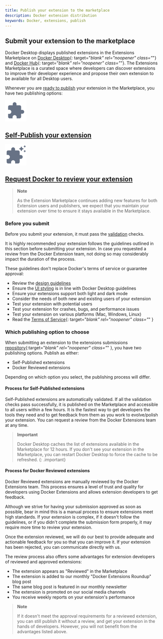 ```yaml
---
title: Publish your extension to the marketplace
description: Docker extension distribution
keywords: Docker, extensions, publish
---
```


## Submit your extension to the marketplace

Docker Desktop displays published extensions in the Extensions Marketplace on [Docker Desktop](https://open.docker.com/extensions/marketplace){: target="_blank" rel="noopener" class="_"} and [Docker Hub](https://hub.docker.com/search?q=&type=extension){: target="_blank" rel="noopener" class="_"}.
The Extensions Marketplace is a curated space where developers can discover extensions to improve their developer experience and propose their own extension to be available for all Desktop users.

Whenever you are [ready to publish](./DISTRIBUTION.md) your extension in the Marketplace, you have two publishing options:

<div class="component-container">
  <div class="row">
      <div class="col-xs-12 col-sm-6 col-md-6 col-lg-6 block">
      <div class="component">
        <div class="component-icon">
          <a href="https://github.com/docker/extensions-submissions/issues/new?assignees=&labels=&template=1_automatic_review.yaml&title=%5BSubmission%5D%3A+">
            <img src="/assets/images/self-published-extension.svg" alt="Quickstart" width="70" height="70">
          </a>
        </div>
        <h2 id="docker-extensions">
          <a href="https://github.com/docker/extensions-submissions/issues/new?assignees=&labels=&template=1_automatic_review.yaml&title=%5BSubmission%5D%3A+" target="_blank">
            Self-Publish your extension
          </a>
        </h2>
      </div>
    </div>
      <div class="col-xs-12 col-sm-6 col-md-6 col-lg-6 block">
      <div class="component">
        <div class="component-icon">
          <a href="https://www.docker.com/products/extensions/submissions/">
            <img src="/assets/images/docker-reviewed-extension.svg" alt="Quickstart" width="70" height="70">
          </a>
        </div>
        <h2 id="docker-extensions">
          <a href="https://www.docker.com/products/extensions/submissions/" target="_blank">Request Docker to review your extension</a>
        </h2>
      </div>
    </div>
  </div>
</div>


> **Note**
>
> As the Extension Marketplace continues adding new features for both Extension users and publishers, we expect that you
> maintain your extension over time to ensure it stays available in the Marketplace.

### Before you submit

Before you submit your extension, it must pass the [validation](validate.md) checks.

It is highly recommended your extension follows the guidelines outlined in this section before submitting your
extension. In case you requested a review from the Docker Extension team, not doing so may considerably impact the duration of the process.

These guidelines don't replace Docker's terms of service or guarantee approval:
- Review the [design guidelines](../design/design-guidelines.md)
- Ensure the [UI styling](../design/index.md) is in line with Docker Desktop guidelines
- Ensure your extensions support both light and dark mode
- Consider the needs of both new and existing users of your extension
- Test your extension with potential users
- Test your extension for crashes, bugs, and performance issues
- Test your extension on various platforms (Mac, Windows, Linux)
- Read the [Terms of Service](https://www.docker.com/legal/extensions_marketplace_developer_agreement/){: target="_blank" rel="noopener" class="_" }

### Which publishing option to choose

When submitting an extension to the extensions submissions [repository](https://github.com/docker/extensions-submissions/issues/new/choose){:target="_blank" rel="noopener" class="_" }, you have two publishing options. Publish as either:
- Self-Published extensions
- Docker Reviewed extensions

Depending on which option you select, the publishing process will differ.

#### Process for Self-Published extensions

Self-Published extensions are automatically validated. If all the validation checks pass successfully, it is
published on the Marketplace and accessible to all users within a few hours.
It is the fastest way to get developers the tools they need and to get feedback from them as you work to
evolve/polish your extension. You can request a review from the Docker Extensions team at any time.

> **Important**
>
> Docker Desktop caches the list of extensions available in the Marketplace for 12 hours. If you don't see your
> extension in the Marketplace, you can restart Docker Desktop to force the cache to be refreshed.
{: .important}


#### Process for Docker Reviewed extensions

Docker Reviewed extensions are manually reviewed by the Docker Extensions team. This process ensures a level of trust
and quality for developers using Docker Extensions and allows extension developers to get feedback.

Although we strive for having your submission approved as soon as possible, bear in mind this is a manual process to
ensure extensions meet high standards. If your extension is complex, if it doesn't follow the guidelines, or if you
didn't complete the submission form properly, it may require more time to review your extension.

Once the extension reviewed, we will do our best to provide adequate and actionable feedback for you so that you can
improve it. If your extension has been rejected, you can communicate directly with us.

The review process also offers some advantages for extension developers of reviewed and approved extensions:
- The extension appears as "Reviewed" in the Marketplace
- The extension is added to our monthly "Docker Extensions Roundup" blog post
- The same blog post is featured in our monthly newsletter
- The extension is promoted on our social media channels
- You receive weekly reports on your extension's performance

> **Note**
>
> If it doesn't meet the approval requirements for a reviewed extension, you can still publish it without a review,
> and get your extension in the hands of developers. However, you will not benefit from
> the advantages listed above.